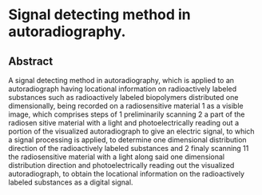 # Signal detecting method in autoradiography.

## Abstract
A signal detecting method in autoradiography, which is applied to an autoradiograph having locational information on radioactively labeled substances such as radioactively labeled biopolymers distributed one dimensionally, being recorded on a radiosensitive material 1 as a visible image, which comprises steps of 1 preliminarily scanning 2 a part of the radiosen sitive material with a light and photoelectrically reading out a portion of the visualized autoradiograph to give an electric signal, to which a signal processing is applied, to determine one dimensional distribution direction of the radioactively labeled substances and 2 finaly scanning 11 the radiosensitive material with a light along said one dimensional distribution direction and photoelectrically reading out the visualized autoradiograph, to obtain the locational information on the radioactively labeled substances as a digital signal.